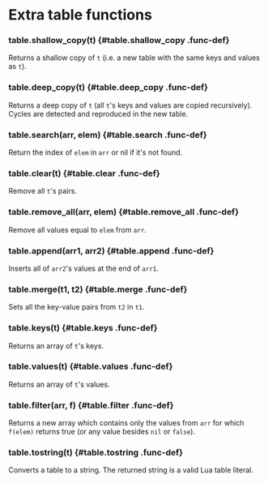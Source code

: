 
# Extra table functions

### table.shallow_copy(t)       {#table.shallow_copy .func-def}

Returns a shallow copy of `t` (i.e. a new table
with the same keys and values as `t`).

### table.deep_copy(t)          {#table.deep_copy .func-def}

Returns a deep copy of `t` (all `t`'s keys and values
are copied recursively). Cycles are detected and reproduced
in the new table.

### table.search(arr, elem)       {#table.search .func-def}

Return the index of `elem` in `arr` or nil if it's not found.

### table.clear(t)              {#table.clear .func-def}

Remove all `t`'s pairs.

### table.remove_all(arr, elem)    {#table.remove_all .func-def}

Remove all values equal to `elem` from `arr`.

### table.append(arr1, arr2)    {#table.append .func-def}

Inserts all of `arr2`'s values at the end of `arr1`.

### table.merge(t1, t2)         {#table.merge .func-def}

Sets all the key-value pairs from `t2` in `t1`.

### table.keys(t)               {#table.keys .func-def}

Returns an array of `t`'s keys.

### table.values(t)             {#table.values .func-def}

Returns an array of `t`'s values.

### table.filter(arr, f)          {#table.filter .func-def}

Returns a new array which contains only the values from
`arr` for which `f(elem)` returns true (or any value besides
`nil` or `false`).

### table.tostring(t)   {#table.tostring .func-def}

Converts a table to a string.
The returned string is a valid Lua table literal.

